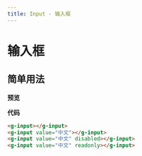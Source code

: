 ```yaml
---
title: Input - 输入框
---
```

# 输入框

## 简单用法
**预览**
<input-demo></input-demo>


**代码**
```html
<g-input></g-input>
<g-input value="中文"></g-input>
<g-input value="中文" disabled></g-input>
<g-input value="中文" readonly></g-input>
```
